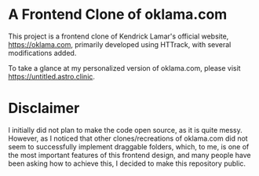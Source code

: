# A Frontend Clone of oklama.com
This project is a frontend clone of Kendrick Lamar's official website, https://oklama.com, primarily developed using HTTrack, with several modifications added.

To take a glance at my personalized version of oklama.com, please visit https://untitled.astro.clinic.

# Disclaimer
I initially did not plan to make the code open source, as it is quite messy. However, as I noticed that other clones/recreations of oklama.com did not seem to successfully implement draggable folders, which, to me, is one of the most important features of this frontend design, and many people have been asking how to achieve this, I decided to make this repository public.
